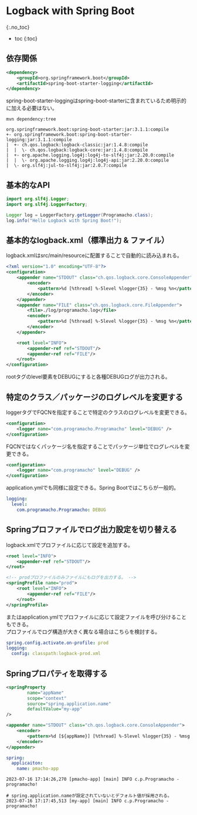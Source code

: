 # Logback with Spring Boot
{:.no_toc}

* toc
{:toc}

## 依存関係
```xml
<dependency>
    <groupId>org.springframework.boot</groupId>
    <artifactId>spring-boot-starter-logging</artifactId>
</dependency>
```

spring-boot-starter-loggingはspring-boot-starterに含まれているため明示的に加える必要はない。

```shell
mvn dependency:tree

org.springframework.boot:spring-boot-starter:jar:3.1.1:compile
+- org.springframework.boot:spring-boot-starter-logging:jar:3.1.1:compile
|  +- ch.qos.logback:logback-classic:jar:1.4.8:compile
|  |  \- ch.qos.logback:logback-core:jar:1.4.8:compile
|  +- org.apache.logging.log4j:log4j-to-slf4j:jar:2.20.0:compile
|  |  \- org.apache.logging.log4j:log4j-api:jar:2.20.0:compile
|  \- org.slf4j:jul-to-slf4j:jar:2.0.7:compile
```

## 基本的なAPI
```java
import org.slf4j.Logger;
import org.slf4j.LoggerFactory;

Logger log = LoggerFactory.getLogger(Programacho.class);
log.info("Hello Logback with Spring Boot!");
```

## 基本的なlogback.xml（標準出力 & ファイル）
logback.xmlはsrc/main/resourceに配置することで自動的に読み込まれる。

```xml
<?xml version="1.0" encoding="UTF-8"?>
<configuration>
    <appender name="STDOUT" class="ch.qos.logback.core.ConsoleAppender">
        <encoder>
            <pattern>%d [%thread] %-5level %logger{35} - %msg %n</pattern>
        </encoder>
    </appender>
    <appender name="FILE" class="ch.qos.logback.core.FileAppender">
        <file>./log/programacho.log</file>
        <encoder>
            <pattern>%d [%thread] %-5level %logger{35} - %msg %n</pattern>
        </encoder>
    </appender>

    <root level="INFO">
        <appender-ref ref="STDOUT"/>
        <appender-ref ref="FILE"/>
    </root>
</configuration>
```

rootタグのlevel要素をDEBUGにすると各種DEBUGログが出力される。

## 特定のクラス／パッケージのログレベルを変更する
loggerタグでFQCNを指定することで特定のクラスのログレベルを変更できる。

```xml
<configuration>
    <logger name="com.programacho.Programacho" level="DEBUG" />
</configuration>
```

FQCNではなくパッケージ名を指定することでパッケージ単位でログレベルを変更できる。

```xml
<configuration>
    <logger name="com.programacho" level="DEBUG" />
</configuration>
```

application.ymlでも同様に設定できる。Spring Bootではこちらが一般的。
```yml
logging:
  level:
    com.programacho.Programacho: DEBUG
```

## Springプロファイルでログ出力設定を切り替える
logback.xmlでプロファイルに応じて設定を追加する。

```xml
<root level="INFO">
    <appender-ref ref="STDOUT"/>
</root>

<!-- prodプロファイルのみファイルにもログを出力する。 -->
<springProfile name="prod">
    <root level="INFO">
        <appender-ref ref="FILE"/>
    </root>
</springProfile>
```

またはapplication.ymlでプロファイルに応じて設定ファイルを呼び分けることもできる。  
プロファイルでログ構造が大きく異なる場合はこちらを検討する。

```yml
spring.config.activate.on-profile: prod
logging:
  config: classpath:logback-prod.xml
```

## Springプロパティを取得する
```xml
<springProperty
        name="appName"
        scope="context"
        source="spring.application.name"
        defaultValue="my-app"
/>

<appender name="STDOUT" class="ch.qos.logback.core.ConsoleAppender">
    <encoder>
        <pattern>%d [${appName}] [%thread] %-5level %logger{35} - %msg %n</pattern>
    </encoder>
</appender>
```

```yml
spring:
  applicaiton:
    name: pmacho-app
```

```
2023-07-16 17:14:26,270 [pmacho-app] [main] INFO c.p.Programacho - programacho!

# spring.application.nameが設定されていないとデフォルト値が採用される。
2023-07-16 17:17:45,513 [my-app] [main] INFO c.p.Programacho - programacho! 
```
